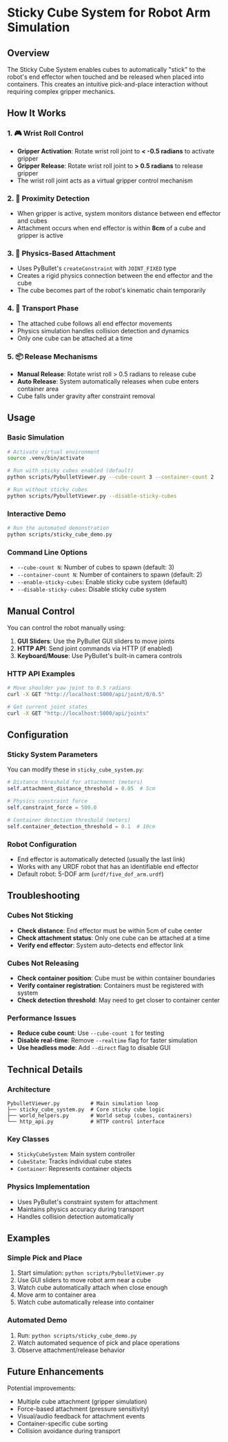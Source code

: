 # Sticky Cube System for Robot Arm Simulation

## Overview

The Sticky Cube System enables cubes to automatically "stick" to the robot's end effector when touched and be released when placed into containers. This creates an intuitive pick-and-place interaction without requiring complex gripper mechanics.

## How It Works

### 1. 🎮 Wrist Roll Control
- **Gripper Activation**: Rotate wrist roll joint to **< -0.5 radians** to activate gripper
- **Gripper Release**: Rotate wrist roll joint to **> 0.5 radians** to release gripper
- The wrist roll joint acts as a virtual gripper control mechanism

### 2. 🎯 Proximity Detection
- When gripper is active, system monitors distance between end effector and cubes
- Attachment occurs when end effector is within **8cm** of a cube and gripper is active

### 3. 🔗 Physics-Based Attachment
- Uses PyBullet's `createConstraint` with `JOINT_FIXED` type
- Creates a rigid physics connection between the end effector and the cube
- The cube becomes part of the robot's kinematic chain temporarily

### 4. 🚚 Transport Phase
- The attached cube follows all end effector movements
- Physics simulation handles collision detection and dynamics
- Only one cube can be attached at a time

### 5. 📦 Release Mechanisms
- **Manual Release**: Rotate wrist roll > 0.5 radians to release cube
- **Auto Release**: System automatically releases when cube enters container area
- Cube falls under gravity after constraint removal

## Usage

### Basic Simulation
```bash
# Activate virtual environment
source .venv/bin/activate

# Run with sticky cubes enabled (default)
python scripts/PybulletViewer.py --cube-count 3 --container-count 2

# Run without sticky cubes
python scripts/PybulletViewer.py --disable-sticky-cubes
```

### Interactive Demo
```bash
# Run the automated demonstration
python scripts/sticky_cube_demo.py
```

### Command Line Options
- `--cube-count N`: Number of cubes to spawn (default: 3)
- `--container-count N`: Number of containers to spawn (default: 2)
- `--enable-sticky-cubes`: Enable sticky cube system (default)
- `--disable-sticky-cubes`: Disable sticky cube system

## Manual Control

You can control the robot manually using:

1. **GUI Sliders**: Use the PyBullet GUI sliders to move joints
2. **HTTP API**: Send joint commands via HTTP (if enabled)
3. **Keyboard/Mouse**: Use PyBullet's built-in camera controls

### HTTP API Examples
```bash
# Move shoulder yaw joint to 0.5 radians
curl -X GET "http://localhost:5000/api/joint/0/0.5"

# Get current joint states
curl -X GET "http://localhost:5000/api/joints"
```

## Configuration

### Sticky System Parameters
You can modify these in `sticky_cube_system.py`:

```python
# Distance threshold for attachment (meters)
self.attachment_distance_threshold = 0.05  # 5cm

# Physics constraint force
self.constraint_force = 500.0

# Container detection threshold (meters)  
self.container_detection_threshold = 0.1  # 10cm
```

### Robot Configuration
- End effector is automatically detected (usually the last link)
- Works with any URDF robot that has an identifiable end effector
- Default robot: 5-DOF arm (`urdf/five_dof_arm.urdf`)

## Troubleshooting

### Cubes Not Sticking
- **Check distance**: End effector must be within 5cm of cube center
- **Check attachment status**: Only one cube can be attached at a time
- **Verify end effector**: System auto-detects end effector link

### Cubes Not Releasing
- **Check container position**: Cube must be within container boundaries
- **Verify container registration**: Containers must be registered with system
- **Check detection threshold**: May need to get closer to container center

### Performance Issues
- **Reduce cube count**: Use `--cube-count 1` for testing
- **Disable real-time**: Remove `--realtime` flag for faster simulation
- **Use headless mode**: Add `--direct` flag to disable GUI

## Technical Details

### Architecture
```
PybulletViewer.py          # Main simulation loop
├── sticky_cube_system.py  # Core sticky cube logic
├── world_helpers.py       # World setup (cubes, containers)
└── http_api.py            # HTTP control interface
```

### Key Classes
- `StickyCubeSystem`: Main system controller
- `CubeState`: Tracks individual cube states
- `Container`: Represents container objects

### Physics Implementation
- Uses PyBullet's constraint system for attachment
- Maintains physics accuracy during transport
- Handles collision detection automatically

## Examples

### Simple Pick and Place
1. Start simulation: `python scripts/PybulletViewer.py`
2. Use GUI sliders to move robot arm near a cube
3. Watch cube automatically attach when close enough
4. Move arm to container area
5. Watch cube automatically release into container

### Automated Demo
1. Run: `python scripts/sticky_cube_demo.py`
2. Watch automated sequence of pick and place operations
3. Observe attachment/release behavior

## Future Enhancements

Potential improvements:
- Multiple cube attachment (gripper simulation)
- Force-based attachment (pressure sensitivity)
- Visual/audio feedback for attachment events
- Container-specific cube sorting
- Collision avoidance during transport